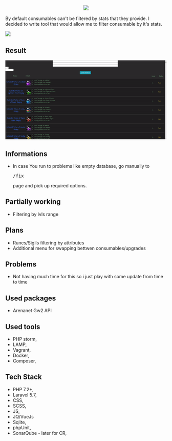 <p align="center"><img src="https://guildwars2.staticwars.com/wp-content/themes/guildwars2.com-live/img/gw2-logo.a9bed23d.jpg"></p>

<p>By default consumables can't be filtered by stats that they provide. I decided to write tool that would allow me to filter consumable by it's stats.</p>

<img src="https://forum-en.gw2archive.eu/en/uploads/forum_attachment/file/165149/omnomberrybars.png" />

<h2>Result</h2>
<img src="https://github.com/Volmarg/gw2_consumable/blob/master/use-case2.gif?raw=true" />

<h2>Informations</h2>
<ul>
<li> In case You run to problems like empty database, go manually to <pre>/fix</pre> page and pick up required options.
</ul>

<h2>Partially working</h2>
<ul>
<li> Filtering by lvls range</li>
</ul>

<h2>Plans</h2>
<ul>
<li> Runes/Sigils filtering by attributes </li>
<li> Additional menu for swapping bettwen consumables/upgrades </li>
</ul>

<h2>Problems</h2>
<ul>
<li> Not having much time for this so i just play with some update from time to time </li>
</ul>



<h2>Used packages</h2>
<ul>
<li>Arenanet Gw2 API</li>
</ul>

<h2>Used tools</h2>
<ul>
<li>PHP storm,</li>
<li>LAMP,</li>
<li>Vagrant,</li>
<li>Docker,</li>
<li>Composer,</li>
</ul>

<h2>Tech Stack</h2>
<ul>
<li>PHP 7.2+,</li>
<li>Laravel 5.7,</li>
<li>CSS,</li>
<li>SCSS,</li>
<li>JS,</li>
<li>JQ/VueJs</li>
<li>Sqlite,</li>
<li>phpUnit,</li>
<li>SonarQube - later for CR,</li>
</ul>
